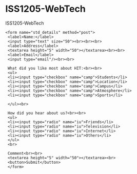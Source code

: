 # ISS1205-WebTech
ISS1205-WebTech

<!doctype html>

<head>
<title>HIT Campus Visit Feedback Form</title>
</head>

<body>


    <form name="std_details" method="post">
     <label>Name:</label>
     <input type="text" size="50"><br><br><br>
     <label>Address</label>
     <textarea height="5" width="50"></textarea><br><br>
     <label>Email</label>
     <input type="email"/><br><br>

     What did you like most about HIT:<br><br>
     <ul>
     <li><input type="checkbox" name="camp">Students</li>
     <li><input type="checkbox" name="camp">Location</li>
     <li><input type="checkbox" name="camp">Campus</li> 
     <li><input type="checkbox" name="camp">Atmosphere</li>
     <li><input type="checkbox" name="camp">Sports</li>
  
     </ul><br>

     How did you hear about us?<br><br>
     <ul>
     <li><input type="radio" name="iu">Friends</li>
     <li><input type="radio" name="iu">Television</li>
     <li><input type="radio" name="iu">Internet</li>
     <li><input type="radio" name="iu">Others</li>
     </ul>
     <br>

     Comment<br><br>
     <textarea height="5" width="50"></textarea><br>
     <button>Submit</button>
     </form>
</body>
